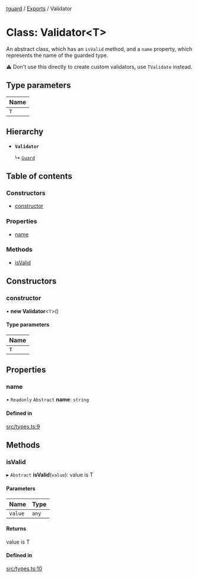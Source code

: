 [tguard](../README.md) / [Exports](../modules.md) / Validator

# Class: Validator<T\>

An abstract class, which has an `isValid` method, and a `name` property, which represents the name of the guarded type.

⚠️ Don't use this directly to create custom validators, use `TValidate` instead.

## Type parameters

| Name |
| :------ |
| `T` |

## Hierarchy

- **`Validator`**

  ↳ [`Guard`](Guard.md)

## Table of contents

### Constructors

- [constructor](Validator.md#constructor)

### Properties

- [name](Validator.md#name)

### Methods

- [isValid](Validator.md#isvalid)

## Constructors

### constructor

• **new Validator**<`T`\>()

#### Type parameters

| Name |
| :------ |
| `T` |

## Properties

### name

• `Readonly` `Abstract` **name**: `string`

#### Defined in

[src/types.ts:9](https://github.com/davidkarolyi/tguard/blob/bdc8bc0/src/types.ts#L9)

## Methods

### isValid

▸ `Abstract` **isValid**(`value`): value is T

#### Parameters

| Name | Type |
| :------ | :------ |
| `value` | `any` |

#### Returns

value is T

#### Defined in

[src/types.ts:10](https://github.com/davidkarolyi/tguard/blob/bdc8bc0/src/types.ts#L10)
